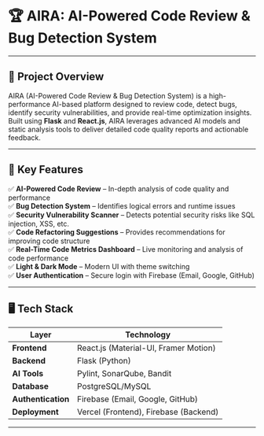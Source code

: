 # 🏆 **AIRA: AI-Powered Code Review & Bug Detection System**

---

## 🚀 **Project Overview**  
AIRA (AI-Powered Code Review & Bug Detection System) is a high-performance AI-based platform designed to review code, detect bugs, identify security vulnerabilities, and provide real-time optimization insights. Built using **Flask** and **React.js**, AIRA leverages advanced AI models and static analysis tools to deliver detailed code quality reports and actionable feedback.

---

## 🌟 **Key Features**  
✅ **AI-Powered Code Review** – In-depth analysis of code quality and performance  
✅ **Bug Detection System** – Identifies logical errors and runtime issues  
✅ **Security Vulnerability Scanner** – Detects potential security risks like SQL injection, XSS, etc.  
✅ **Code Refactoring Suggestions** – Provides recommendations for improving code structure  
✅ **Real-Time Code Metrics Dashboard** – Live monitoring and analysis of code performance  
✅ **Light & Dark Mode** – Modern UI with theme switching  
✅ **User Authentication** – Secure login with Firebase (Email, Google, GitHub)  


---

## 🖥️ **Tech Stack**  
| Layer | Technology |
|-------|------------|
| **Frontend** | React.js (Material-UI, Framer Motion) |
| **Backend** | Flask (Python) |
| **AI Tools** | Pylint, SonarQube, Bandit |
| **Database** | PostgreSQL/MySQL |
| **Authentication** | Firebase (Email, Google, GitHub) |
| **Deployment** | Vercel (Frontend), Firebase (Backend) |

---


